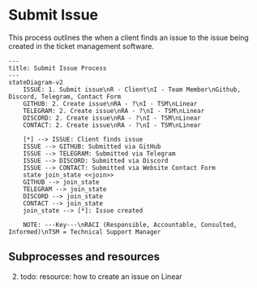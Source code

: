 # Submit Issue

This process outlines the when a client finds an issue to the issue being created in the ticket management software.

```mermaid
---
title: Submit Issue Process
---
stateDiagram-v2
    ISSUE: 1. Submit issue\nR - Client\nI - Team Member\nGithub, Discord, Telegram, Contact Form
    GITHUB: 2. Create issue\nRA - ?\nI - TSM\nLinear
    TELEGRAM: 2. Create issue\nRA - ?\nI - TSM\nLinear
    DISCORD: 2. Create issue\nRA - ?\nI - TSM\nLinear
    CONTACT: 2. Create issue\nRA - ?\nI - TSM\nLinear

    [*] --> ISSUE: Client finds issue    
    ISSUE --> GITHUB: Submitted via GitHub
    ISSUE --> TELEGRAM: Submitted via Telegram
    ISSUE --> DISCORD: Submitted via Discord
    ISSUE --> CONTACT: Submitted via Website Contact Form
    state join_state <<join>>
    GITHUB --> join_state
    TELEGRAM --> join_state
    DISCORD --> join_state
    CONTACT --> join_state
    join_state --> [*]: Issue created

    NOTE: ---Key---\nRACI (Responsible, Accountable, Consulted, Informed)\nTSM = Technical Support Manager
```

## Subprocesses and resources

2. todo: resource: how to create an issue on Linear